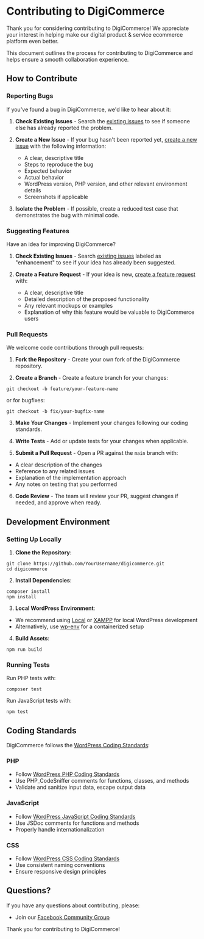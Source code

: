 # Contributing to DigiCommerce

Thank you for considering contributing to DigiCommerce! We appreciate your interest in helping make our digital product & service ecommerce platform even better.

This document outlines the process for contributing to DigiCommerce and helps ensure a smooth collaboration experience.

## How to Contribute

### Reporting Bugs

If you've found a bug in DigiCommerce, we'd like to hear about it:

1. **Check Existing Issues** - Search the [existing issues](https://github.com/digicommerce/digicommerce/issues) to see if someone else has already reported the problem.

2. **Create a New Issue** - If your bug hasn't been reported yet, [create a new issue](https://github.com/digicommerce/digicommerce/issues/new/choose) with the following information:

    - A clear, descriptive title
    - Steps to reproduce the bug
    - Expected behavior
    - Actual behavior
    - WordPress version, PHP version, and other relevant environment details
    - Screenshots if applicable

3. **Isolate the Problem** - If possible, create a reduced test case that demonstrates the bug with minimal code.

### Suggesting Features

Have an idea for improving DigiCommerce?

1. **Check Existing Issues** - Search [existing issues](https://github.com/digicommerce/digicommerce/issues) labeled as "enhancement" to see if your idea has already been suggested.

2. **Create a Feature Request** - If your idea is new, [create a feature request](https://github.com/digicommerce/digicommerce/issues/new/choose) with:
    - A clear, descriptive title
    - Detailed description of the proposed functionality
    - Any relevant mockups or examples
    - Explanation of why this feature would be valuable to DigiCommerce users

### Pull Requests

We welcome code contributions through pull requests:

1. **Fork the Repository** - Create your own fork of the DigiCommerce repository.

2. **Create a Branch** - Create a feature branch for your changes:

```shell
git checkout -b feature/your-feature-name
```

or for bugfixes:

```shell
git checkout -b fix/your-bugfix-name
```

3. **Make Your Changes** - Implement your changes following our coding standards.

4. **Write Tests** - Add or update tests for your changes when applicable.

5. **Submit a Pull Request** - Open a PR against the `main` branch with:

- A clear description of the changes
- Reference to any related issues
- Explanation of the implementation approach
- Any notes on testing that you performed

6. **Code Review** - The team will review your PR, suggest changes if needed, and approve when ready.

## Development Environment

### Setting Up Locally

1. **Clone the Repository**:

```shell
git clone https://github.com/YourUsername/digicommerce.git
cd digicommerce
```

2. **Install Dependencies**:

```shell
composer install
npm install
```

3. **Local WordPress Environment**:

- We recommend using [Local](https://localwp.com/) or [XAMPP](https://www.apachefriends.org/) for local WordPress development
- Alternatively, use [wp-env](https://developer.wordpress.org/block-editor/reference-guides/packages/packages-env/) for a containerized setup

4. **Build Assets**:

```shell
npm run build
```

### Running Tests

Run PHP tests with:

```shell
composer test
```

Run JavaScript tests with:

```shell
npm test
```

## Coding Standards

DigiCommerce follows the [WordPress Coding Standards](https://developer.wordpress.org/coding-standards/wordpress-coding-standards/):

### PHP

- Follow [WordPress PHP Coding Standards](https://developer.wordpress.org/coding-standards/wordpress-coding-standards/php/)
- Use PHP_CodeSniffer comments for functions, classes, and methods
- Validate and sanitize input data, escape output data

### JavaScript

- Follow [WordPress JavaScript Coding Standards](https://developer.wordpress.org/coding-standards/wordpress-coding-standards/javascript/)
- Use JSDoc comments for functions and methods
- Properly handle internationalization

### CSS

- Follow [WordPress CSS Coding Standards](https://developer.wordpress.org/coding-standards/wordpress-coding-standards/css/)
- Use consistent naming conventions
- Ensure responsive design principles

## Questions?

If you have any questions about contributing, please:

- Join our [Facebook Community Group](https://www.facebook.com/groups/digicommerce)

Thank you for contributing to DigiCommerce!
